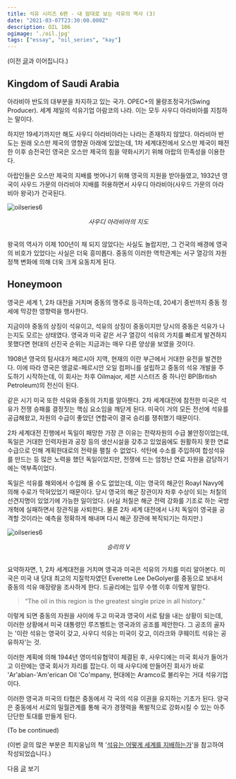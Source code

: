 ```yaml
---
title: 석유 시리즈 6편 - 내 맘대로 보는 석유의 역사 (3)
date: "2021-03-07T23:30:00.000Z"
description: OIL 106
ogimage: ‘./oil.jpg'
tags: ["essay", "oil_series", "kay"]
---
```


(이전 [글](https://www.learningman.co/oilseries5/)과 이어집니다.)

## Kingdom of Saudi Arabia

아라비아 반도의 대부분을 차지하고 있는 국가. OPEC+의 물량조정국가(Swing Producer). 세계 제일의 석유기업 아람코의 나라. 이는 모두 사우디 아라비아를 지칭하는 말이다.

하지만 19세기까지만 해도 사우디 아라비아라는 나라는 존재하지 않았다. 아라비아 반도는 원래 오스만 제국의 영향권 아래에 있었는데, 1차 세계대전에서 오스만 제국이 패전한 이후 승전국인 영국은 오스만 제국의 힘을 약화시키기 위해 아랍의 민족성을 이용한다.

아랍인들은 오스만 제국의 지배를 벗어나기 위해 영국의 지원을 받아들였고, 1932년 영국이 사우드 가문의 아라비아 지배를 허용하면서 사우디 아라비아(사우드 가문의 아라비아 왕국)가 건국된다.

![oilseries6](/peninsula.jpg)
<center><em>사우디 아라비아의 지도</em></center>
<br>

왕국의 역사가 이제 100년이 채 되지 않았다는 사실도 놀랍지만, 그 건국의 배경에 영국의 비호가 있었다는 사실은 더욱 흥미롭다. 중동의 이러한 역학관계는 서구 열강의 자원 정책 변화에 의해 더욱 크게 요동치게 된다.

## Honeymoon

영국은 세계 1, 2차 대전을 거치며 중동의 맹주로 등극하는데, 20세기 중반까지 중동 정세에 막강한 영향력을 행사한다. 

지금이야 중동의 상징이 석유이고, 석유의 상징이 중동이지만 당시의 중동은 석유가 나는지도 모르는 상태였다. 영국과 미국 같은 서구 열강이 석유의 가치를 빠르게 발견하지 못했다면 현대의 선진국 순위는 지금과는 매우 다른 양상을 보였을 것이다.

1908년 영국의 탐사대가 페르시아 지역, 현재의 이란 부근에서 거대한 유전을 발견한다. 이에 따라 영국은 앵글로-페르시안 오일 컴퍼니를 설립하고 중동의 석유 개발을 주도하기 시작하는데, 이 회사는 차후 Oilmajor, 세븐 시스터즈 중 하나인 BP(British Petroleum)의 전신이 된다.

같은 시기 미국 또한 석유와 중동의 가치를 알아챈다. 2차 세계대전에 참전한 미국은 석유가 전쟁 승패를 결정짓는 핵심 요소임을 깨닫게 된다. 미국이 거의 모든 전선에 석유를 공급해왔고, 자원의 수급이 좋았던 연합국이 결국 승리를 쟁취했기 때문이다.

2차 세계대전 진행에서 독일이 패망한 가장 큰 이유는 전략자원의 수급 불안정이었는데, 독일은 거대한 인력자원과 공장 등의 생산시설을 갖추고 있었음에도 원활하지 못한 연료 수급으로 인해 계획한대로의 전략을 펼칠 수 없었다. 석탄에 수소를 주입하여 합성석유를 만드는 등 많은 노력을 했던 독일이었지만, 전쟁에 드는 엄청난 연료 자원을 감당하기에는 역부족이었다.

독일은 석유를 해외에서 수입해 올 수도 없었는데, 이는 영국의 해군인 Roayl Navy에 의해 수로가 막혀있었기 때문이다. 당시 영국의 해군 장관이자 차후 수상이 되는 처칠의 선견지명이 있었기에 가능한 일이었다. (사실 처칠은 해군 전력 강화를 기조로 하는 국방 개혁에 실패하면서 장관직을 사퇴한다. 물론 2차 세계 대전에서 나치 독일이 영국을 공격할 것이라는 예측을 정확하게 해내며 다시 해군 장관에 복직되기는 하지만.)

![oilseries6](/churchill.jpg)
<center><em>승리의 V</em></center>
<br>

요약하자면, 1, 2차 세계대전을 거치며 영국과 미국은 석유의 가치를 미리 알아본다. 미국은 미국 내 당대 최고의 지질학자였던 Everette Lee DeGolyer를 중동으로 보내서 중동의 석유 매장량을 조사하게 한다. 드골리에는 임무 수행 이후 이렇게 말한다.

>“The oil in this region is the greatest single prize in all history.”

이렇게 되면 중동의 자원을 사이에 두고 미국과 영국이 서로 탐을 내는 상황이 되는데, 이러한 상황에서 미국 대통령인 루즈벨트는 영국과의 공조를 제안한다. 그 공조의 골자는 '이란 석유는 영국이 갖고, 사우디 석유는 미국이 갖고, 이라크와 쿠웨이트 석유는 공유하자'는 것.

이러한 계획에 의해 1944년 영미석유협약이 체결된 후, 사우디에는 미국 회사가 들어가고 이란에는 영국 회사가 자리를 잡는다. 이 때 사우디에 만들어진 회사가 바로 'Ar'abian-'Am'erican Oil 'Co'mpany, 현대에는 Aramco로 불리우는 거대 석유기업이다. 

이러한 영국과 미국의 타협은 중동에서 각 국의 석유 이권을 유지하는 기초가 된다. 양국은 중동에서 서로의 밀월관계를 통해 국가 경쟁력을 폭발적으로 강화시킬 수 있는 아주 단단한 토대를 만들게 된다.

(To be continued)

(이번 글의 많은 부분은 최지웅님의 책 '[석유는 어떻게 세계를 지배하는가](http://m.yes24.com/goods/detail/77668684)'을 참고하여 작성되었습니다.)

다음 [글](https://www.learningman.co/oilseries7/) 보기